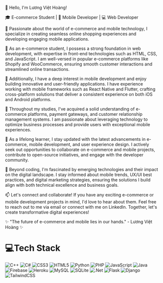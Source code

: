 👋 Hello, I'm Lương Việt Hoàng!

🎓 E-commerce Student | 📱 Mobile Developer | 💻 Web Developer

🛒 Passionate about the world of e-commerce and mobile technology, I specialize in creating seamless online shopping experiences and developing engaging mobile applications.

🔭 As an e-commerce student, I possess a strong foundation in web development, with expertise in front-end technologies such as HTML, CSS, and JavaScript. I am well-versed in popular e-commerce platforms like Shopify and WooCommerce, ensuring smooth customer interactions and streamlined online transactions.

📱 Additionally, I have a deep interest in mobile development and enjoy building innovative and user-friendly applications. I have experience working with mobile frameworks such as React Native and Flutter, crafting cross-platform solutions that deliver a consistent experience on both iOS and Android platforms.

💼 Throughout my studies, I've acquired a solid understanding of e-commerce platforms, payment gateways, and customer relationship management systems. I am passionate about leveraging technology to optimize business processes and provide users with exceptional mobile experiences.

🌱 As a lifelong learner, I stay updated with the latest advancements in e-commerce, mobile development, and user experience design. I actively seek out opportunities to collaborate on e-commerce and mobile projects, contribute to open-source initiatives, and engage with the developer community.

🚀 Beyond coding, I'm fascinated by emerging technologies and their impact on the digital landscape. I stay informed about mobile trends, UX/UI best practices, and digital marketing strategies, ensuring the solutions I build align with both technical excellence and business goals.

📫 Let's connect and collaborate! If you have any exciting e-commerce or mobile development projects in mind, I'd love to hear about them. Feel free to reach out to me via email or connect with me on LinkedIn. Together, let's create transformative digital experiences!

✨ "The future of e-commerce and mobile lies in our hands." - Lương Việt Hoàng ✨

# 💻Tech Stack
![C++](https://img.shields.io/badge/c++-%2300599C.svg?style=for-the-badge&logo=c%2B%2B&logoColor=white) ![C#](https://img.shields.io/badge/c%23-%23239120.svg?style=for-the-badge&logo=c-sharp&logoColor=white) ![CSS3](https://img.shields.io/badge/css3-%231572B6.svg?style=for-the-badge&logo=css3&logoColor=white) ![HTML5](https://img.shields.io/badge/html5-%23E34F26.svg?style=for-the-badge&logo=html5&logoColor=white) ![Python](https://img.shields.io/badge/python-3670A0?style=for-the-badge&logo=python&logoColor=ffdd54) ![PHP](https://img.shields.io/badge/php-%23777BB4.svg?style=for-the-badge&logo=php&logoColor=white) ![JavaScript](https://img.shields.io/badge/javascript-%23323330.svg?style=for-the-badge&logo=javascript&logoColor=%23F7DF1E) ![Java](https://img.shields.io/badge/java-%23ED8B00.svg?style=for-the-badge&logo=java&logoColor=white) ![Firebase](https://img.shields.io/badge/firebase-%23039BE5.svg?style=for-the-badge&logo=firebase) ![Heroku](https://img.shields.io/badge/heroku-%23430098.svg?style=for-the-badge&logo=heroku&logoColor=white) ![MySQL](https://img.shields.io/badge/mysql-%2300f.svg?style=for-the-badge&logo=mysql&logoColor=white) ![SQLite](https://img.shields.io/badge/sqlite-%2307405e.svg?style=for-the-badge&logo=sqlite&logoColor=white) ![.Net](https://img.shields.io/badge/.NET-5C2D91?style=for-the-badge&logo=.net&logoColor=white) ![Flask](https://img.shields.io/badge/flask-%23000.svg?style=for-the-badge&logo=flask&logoColor=white) ![Django](https://img.shields.io/badge/django-%23092E20.svg?style=for-the-badge&logo=django&logoColor=white) ![TailwindCSS](https://img.shields.io/badge/tailwindcss-%2338B2AC.svg?style=for-the-badge&logo=tailwind-css&logoColor=white)
